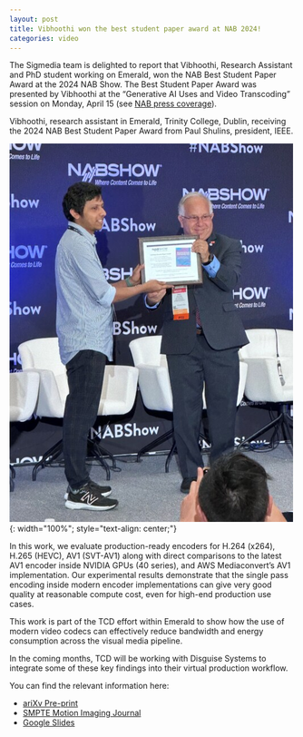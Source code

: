 ```yaml
---
layout: post
title: Vibhoothi won the best student paper award at NAB 2024!
categories: video
---
```



The Sigmedia team is delighted to report that Vibhoothi, Research Assistant and
PhD student working on Emerald, won the NAB Best Student Paper Award at the 2024
NAB Show. The Best Student Paper Award was presented by Vibhoothi at the “Generative AI Uses and
Video Transcoding” session on Monday, April 15 (see [NAB press coverage](https://nabpilot.org/nab-and-ieeebts-partner-to-present-best-student-paper-award/)).


Vibhoothi, research assistant in Emerald, Trinity College, Dublin, receiving the
2024 NAB Best Student Paper Award from Paul Shulins, president, IEEE.

![Best Paper](/assets/images/posts/best_paper_nab24.jpg){: width="100%"; style="text-align: center;"}



In this work, we evaluate production-ready encoders for H.264 (x264), H.265
(HEVC), AV1 (SVT-AV1) along with direct comparisons to the latest AV1 encoder
inside NVIDIA GPUs (40 series), and AWS Mediaconvert’s AV1 implementation. Our
experimental results demonstrate that the single pass encoding inside modern
encoder implementations can give very good quality at reasonable compute cost,
even for high-end production use cases.


This work is part of the TCD effort within Emerald to show how the use of modern video codecs can effectively reduce bandwidth and energy consumption across the visual media pipeline. 

In the coming months, TCD will be working with Disguise Systems to integrate
some of these key findings into their virtual production workflow.


You can find the relevant information here: 
+ [ariXv Pre-print](https://arxiv.org/abs/2404.05321)
+ [SMPTE Motion Imaging Journal](https://mijonline.smpte.org/mijonline/library/item/october_2024/4224260/)
+ [Google Slides](https://docs.google.com/presentation/d/1X1FHdigwKjKm2qwbUx8ozxfQTxGY9qcgbUhYJzdbZxM/edit?usp=sharing)

